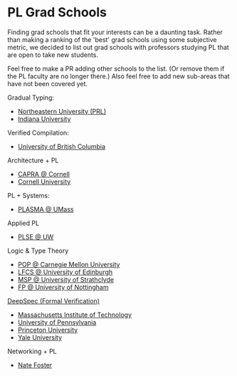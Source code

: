 # PL Grad Schools

Finding grad schools that fit your interests can be a daunting task. Rather than making a ranking of the 'best' grad schools using some subjective metric, we decided to list out grad schools with professors studying PL that are open to take new students.

Feel free to make a PR adding other schools to the list. (Or remove them if the PL faculty are no longer there.) Also feel free to add new sub-areas that have not been covered yet.

Gradual Typing:
* [Northeastern University (PRL)](https://prl.ccs.neu.edu)
* [Indiana University](http://wonks.github.io/)

Verified Compilation:
* [University of British Columbia](https://www.cs.ubc.ca/)

Architecture + PL
* [CAPRA @ Cornell](https://capra.cs.cornell.edu)
* [Cornell University](http://pl.cs.cornell.edu/)

PL + Systems:
* [PLASMA @ UMass](https://plasma-umass.org/)

Applied PL
* [PLSE @ UW](http://uwplse.org)

Logic & Type Theory
* [POP @ Carnegie Mellon University](http://www.cs.cmu.edu/Groups/pop/)
* [LFCS @ University of Edinburgh](http://wcms.inf.ed.ac.uk/lfcs/research/groups-and-projects/pl/programming-research-at-lfcs)
* [MSP @ University of Strathclyde](msp.cis.strath.ac.uk)
* [FP @ University of Nottingham](https://www.nottingham.ac.uk/research/groups/fp-lab/index.aspx)

[DeepSpec (Formal Verification)](https://deepspec.org/)
* [Massachusetts Institute of Technology](http://projects.csail.mit.edu/pl/)
* [University of Pennsylvania](http://www.cis.upenn.edu/~plclub/)
* [Princeton University](http://pl.cs.princeton.edu/)
* [Yale University](https://cpsc.yale.edu/research/research-areas/programming-languages)

Networking + PL
* [Nate Foster](https://www.cs.cornell.edu/~jnfoster/)

